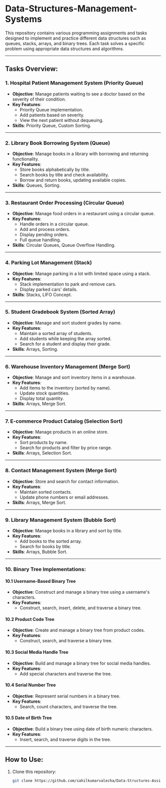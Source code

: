 # Data-Structures-Management-Systems

This repository contains various programming assignments and tasks designed to implement and practice different data structures such as queues, stacks, arrays, and binary trees. Each task solves a specific problem using appropriate data structures and algorithms.

---

## Tasks Overview:

### 1. Hospital Patient Management System (Priority Queue)
- **Objective**: Manage patients waiting to see a doctor based on the severity of their condition.
- **Key Features**:
  - Priority Queue implementation.
  - Add patients based on severity.
  - View the next patient without dequeuing.
- **Skills**: Priority Queue, Custom Sorting.

---

### 2. Library Book Borrowing System (Queue)
- **Objective**: Manage books in a library with borrowing and returning functionality.
- **Key Features**:
  - Store books alphabetically by title.
  - Search books by title and check availability.
  - Borrow and return books, updating available copies.
- **Skills**: Queues, Sorting.

---

### 3. Restaurant Order Processing (Circular Queue)
- **Objective**: Manage food orders in a restaurant using a circular queue.
- **Key Features**:
  - Handle orders in a circular queue.
  - Add and process orders.
  - Display pending orders.
  - Full queue handling.
- **Skills**: Circular Queues, Queue Overflow Handling.

---

### 4. Parking Lot Management (Stack)
- **Objective**: Manage parking in a lot with limited space using a stack.
- **Key Features**:
  - Stack implementation to park and remove cars.
  - Display parked cars' details.
- **Skills**: Stacks, LIFO Concept.

---

### 5. Student Gradebook System (Sorted Array)
- **Objective**: Manage and sort student grades by name.
- **Key Features**:
  - Maintain a sorted array of students.
  - Add students while keeping the array sorted.
  - Search for a student and display their grade.
- **Skills**: Arrays, Sorting.

---

### 6. Warehouse Inventory Management (Merge Sort)
- **Objective**: Manage and sort inventory items in a warehouse.
- **Key Features**:
  - Add items to the inventory (sorted by name).
  - Update stock quantities.
  - Display total quantity.
- **Skills**: Arrays, Merge Sort.

---

### 7. E-commerce Product Catalog (Selection Sort)
- **Objective**: Manage products in an online store.
- **Key Features**:
  - Sort products by name.
  - Search for products and filter by price range.
- **Skills**: Arrays, Selection Sort.

---

### 8. Contact Management System (Merge Sort)
- **Objective**: Store and search for contact information.
- **Key Features**:
  - Maintain sorted contacts.
  - Update phone numbers or email addresses.
- **Skills**: Arrays, Merge Sort.

---

### 9. Library Management System (Bubble Sort)
- **Objective**: Manage books in a library and sort by title.
- **Key Features**:
  - Add books to the sorted array.
  - Search for books by title.
- **Skills**: Arrays, Bubble Sort.

---

### 10. Binary Tree Implementations:
#### 10.1 Username-Based Binary Tree
- **Objective**: Construct and manage a binary tree using a username's characters.
- **Key Features**:
  - Construct, search, insert, delete, and traverse a binary tree.

#### 10.2 Product Code Tree
- **Objective**: Create and manage a binary tree from product codes.
- **Key Features**:
  - Construct, search, and traverse a binary tree.

#### 10.3 Social Media Handle Tree
- **Objective**: Build and manage a binary tree for social media handles.
- **Key Features**:
  - Add special characters and traverse the tree.

#### 10.4 Serial Number Tree
- **Objective**: Represent serial numbers in a binary tree.
- **Key Features**:
  - Search, count characters, and traverse the tree.

#### 10.5 Date of Birth Tree
- **Objective**: Build a binary tree using date of birth numeric characters.
- **Key Features**:
  - Insert, search, and traverse digits in the tree.

---

## How to Use:
1. Clone this repository:
   ```bash
   git clone https://github.com/sahilkumarvalecha/Data-Structures-Assignments.git
